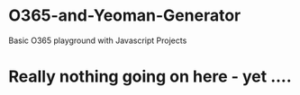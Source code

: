 # O365-and-Yeoman-Generator
Basic O365 playground with Javascript Projects

# Really nothing going on here - yet ....
